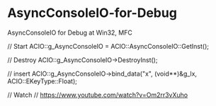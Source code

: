 # AsyncConsoleIO-for-Debug
AsyncConsoleIO for Debug at Win32, MFC

// Start
ACIO::g_AsyncConsoleIO = ACIO::AsyncConsoleIO::GetInst();

// Destroy
ACIO::g_AsyncConsoleIO->DestroyInst();

// insert
ACIO::g_AsyncConsoleIO->bind_data("x", (void**)&g_lx, ACIO::EKeyType::Float);

// Watch
// https://www.youtube.com/watch?v=Om2rr3vXuho
